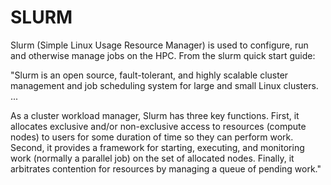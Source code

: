 # SLURM

Slurm (Simple Linux Usage Resource Manager) is used to configure, run and otherwise manage jobs on the HPC. From the slurm quick start guide:

"Slurm is an open source, fault-tolerant, and highly scalable cluster management and job scheduling system for large and small Linux clusters. ...

As a cluster workload manager, Slurm has three key functions. First, it allocates exclusive and/or non-exclusive access to resources (compute nodes) to users for some duration of time so they can perform work. Second, it provides a framework for starting, executing, and monitoring work (normally a parallel job) on the set of allocated nodes. Finally, it arbitrates contention for resources by managing a queue of pending work."

